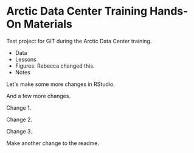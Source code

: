 # Arctic Data Center Training Hands-On Materials
Test project for GIT during the Arctic Data Center training.

* Data
* Lessons
* Figures: Rebecca changed this.
* Notes

Let's make some more changes in RStudio.

And a few more changes.

Change 1.

Change 2. 

Change 3. 

Make another change to the readme.


